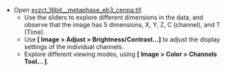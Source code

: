 - Open [xyzct_16bit__metaphase_eb3_cenpa.tif](https://github.com/NEUBIAS/training-resources/raw/master/image_data/xyzct_16bit__metaphase_eb3_cenpa.tif).
  - Use the sliders to explore different dimensions in the data, and observe that the image has 5 dimensions, X, Y, Z, C (channel), and T (Time).
  - Use **[ Image > Adjust > Brightness/Contrast...]** to adjust the display settings of the individual channels.
  - Explore different viewing modes, using **[ Image > Color > Channels Tool... ]**.

